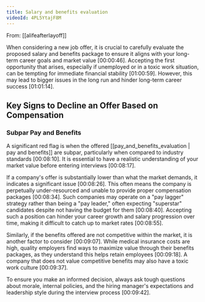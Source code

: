 ```yaml
---
title: Salary and benefits evaluation
videoId: 4PL5YtajF8M
---
```


From: [[alifeafterlayoff]] <br/> 

When considering a new job offer, it is crucial to carefully evaluate the proposed salary and benefits package to ensure it aligns with your long-term career goals and market value <a class="yt-timestamp" data-t="00:00:46">[00:00:46]</a>. Accepting the first opportunity that arises, especially if unemployed or in a toxic work situation, can be tempting for immediate financial stability <a class="yt-timestamp" data-t="01:00:59">[01:00:59]</a>. However, this may lead to bigger issues in the long run and hinder long-term career success <a class="yt-timestamp" data-t="01:01:14">[01:01:14]</a>.

## Key Signs to Decline an Offer Based on Compensation

### Subpar Pay and Benefits
A significant red flag is when the offered [[pay_and_benefits_evaluation | pay and benefits]] are subpar, particularly when compared to industry standards <a class="yt-timestamp" data-t="00:08:10">[00:08:10]</a>. It is essential to have a realistic understanding of your market value before entering interviews <a class="yt-timestamp" data-t="00:08:17">[00:08:17]</a>.

If a company's offer is substantially lower than what the market demands, it indicates a significant issue <a class="yt-timestamp" data-t="00:08:26">[00:08:26]</a>. This often means the company is perpetually under-resourced and unable to provide proper compensation packages <a class="yt-timestamp" data-t="00:08:34">[00:08:34]</a>. Such companies may operate on a "pay lagger" strategy rather than being a "pay leader," often expecting "superstar" candidates despite not having the budget for them <a class="yt-timestamp" data-t="00:08:40">[00:08:40]</a>. Accepting such a position can hinder your career growth and salary progression over time, making it difficult to catch up to market rates <a class="yt-timestamp" data-t="00:08:55">[00:08:55]</a>.

Similarly, if the benefits offered are not competitive within the market, it is another factor to consider <a class="yt-timestamp" data-t="00:09:07">[00:09:07]</a>. While medical insurance costs are high, quality employers find ways to maximize value through their benefits packages, as they understand this helps retain employees <a class="yt-timestamp" data-t="00:09:18">[00:09:18]</a>. A company that does not value competitive benefits may also have a toxic work culture <a class="yt-timestamp" data-t="00:09:37">[00:09:37]</a>.

To ensure you make an informed decision, always ask tough questions about morale, internal policies, and the hiring manager's expectations and leadership style during the interview process <a class="yt-timestamp" data-t="00:09:42">[00:09:42]</a>.